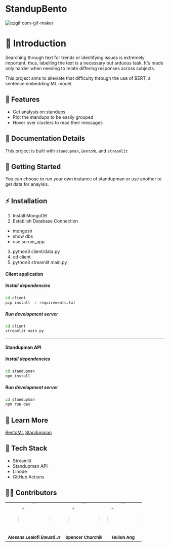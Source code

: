 # StandupBento

![ezgif com-gif-maker](https://user-images.githubusercontent.com/25377399/152597682-3e15ecae-8fa2-4ab0-bd5b-aed3b334a2ab.gif)

# 💭 Introduction

Searching through text for trends or identifying issues is extremely important; thus, labelling the text is a necessary but arduous task. It's made only harder when needing to relate differing responses across subjects.

This project aims to alleviate that difficulty through the use of BERT, a sentence embedding ML model.

## 🎯 Features 

- Get analysis on standups
- Plot the standups to be easily grouped
- Hover over clusters to read their messages

## 📖 Documentation Details

This project is built with `standupman`, `BentoML` and `streamlit`

## 🚀 Getting Started

You can choose to run your own instance of standupman or use another to get data for anaylsis.

## ⚡ Installation

1. Install MongoDB
2. Establish Database Connection
  - mongosh
  - show dbs
  - use scrum_app
3. python3 client/data.py
4. cd client
5. python3 streamlit main.py

#### Client application
##### Install dependencies

```bash
cd client
pip install -r requirements.txt
```

##### Run development server

```bash
cd client
streamlit main.py
```

---
#### Standupman API
##### Install dependencies

```bash
cd standupman
npm install
```
##### Run development server

```bash
cd standupman
npm run dev
```
## 📖 Learn More

[BentoML](https://github.com/bentoml/BentoML)
[Standupman](https://github.com/standupman/standupman)

## :wrench: Tech Stack

- Streamlit
- Standupman API
- Linode
- GitHub Actions

## 👨‍💻 Contributors 

<table>
  <tr>
    <td align="center"><a href="https://github.com/Green-Ranger11"><img src="https://avatars.githubusercontent.com/u/39209557?v=4" width="100px;" alt="" style="border-radius:50%"/><br /><sub><b>Alesana Lealofi Eteuati Jr
</b></sub></a><br /></td>
    <td align="center"><a href="https://github.com/splch"><img src="https://avatars.githubusercontent.com/u/25377399?v=4" width="100px;" alt="" style="border-radius:50%"/><br /><sub><b>Spencer Churchill</b></sub></a><br /></td>
    <td align="center"><a href="https://github.com/huilunang"><img src="https://avatars.githubusercontent.com/u/57522846?v=4" width="100px;" alt="" style="border-radius:50%"/><br /><sub><b>Huilun Ang</b></sub></a><br /></td>
  </tr>
</table>
